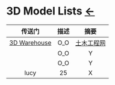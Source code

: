 # 3D Model Lists  [←](index.md)

| 传送门 | 描述 | 摘要 |
|:---:|:---:|:---:|
| [3D Warehouse](https://3dwarehouse.sketchup.com/?login=true) | O_O | [土木工程网](http://www.civilcn.com/) |
| []() | O_O | Y |
| []() | O_O | Y |
| lucy | 25 | X |
